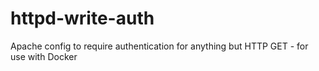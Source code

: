 httpd-write-auth
================

Apache config to require authentication for anything but HTTP GET - for use with Docker
